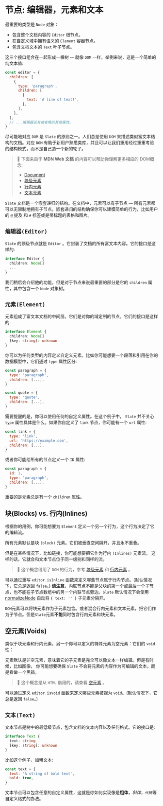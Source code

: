 # 节点: 编辑器，元素和文本

最重要的类型是 `Node` 对象：

- 包含整个文档内容的 `Editor` 根节点。
- 在自定义域中拥有语义的 `Element` 容器节点。
- 包含文档文本的 `Text` 叶子节点。

这三个接口组合在一起形成一棵树 -- 就像 `DOM` 一样。举例来说，这是一个简单的纯文本值:

```js
const editor = {
  children: [
    {
      type: 'paragraph',
      children: [
        {
          text: 'A line of text!',
        },
      ],
    },
  ],
  // ...编辑器还有被省略的其他属性。
}
```

尽可能地对应 `DOM` 是 `Slate` 的原则之一。人们总是使用 `DOM` 来描述类似富文本结构的文档。对应 `DOM` 有助于新用户熟悉类库，并且可以让我们重用经过重重考验的结构模式，而不是自己造一个新的轮子。

> 🤖 下面来自于 **MDN Web 文档** 的内容可以帮助你理解更多相应的 DOM概念:
>
> - [Document](https://developer.mozilla.org/en-US/docs/Web/API/Document)
> - [块级元素](https://developer.mozilla.org/zh-CN/docs/Web/HTML/Block-level_elements)
> - [行内元素](https://developer.mozilla.org/zh-CN/docs/Web/HTML/Inline_elements)
> - [文本元素](https://developer.mozilla.org/en-US/docs/Web/API/Text)

`Slate` 文档是一个嵌套递归的结构。在文档中，元素可以有子节点 — 所有元素都可以无限制地拥有子节点。嵌套递归的结构确保你可以建模简单的行为，比如用户的 `@` 提及 和 `#` 标签或是带标题的表格和图片。

## `编辑器(Editor)`

`Slate` 的顶级节点就是 `Editor` 。它封装了文档的所有富文本内容。它的接口是这样的:

```ts
interface Editor {
  children: Node[]
  ...
}
```

我们稍后会介绍他的功能，但是对于节点来说最重要的部分是它的 `children` 属性，其中包含一个 `Node` 对象树。

## `元素(Element)`

元素组成了富文本文档的中间层。它们是对你的域定制的节点。它们的接口是这样的:

```ts
interface Element {
  children: Node[]
  [key: string]: unknown
}
```

你可以为任何类型的内容定义自定义元素。比如你可能想要一个段落和引用在你的数据模型中，它们通过 `type` 属性区分:

```js
const paragraph = {
  type: 'paragraph',
  children: [...],
}

const quote = {
  type: 'quote',
  children: [...],
}
```

需要提醒的是，你可以使用任何的自定义属性。在这个例子中， `Slate` 并不关心 `type` 属性具体是什么。如果你自定义了 `link` 节点，你可能有一个 `url` 属性:

```js
const link = {
  type: 'link',
  url: 'https://example.com',
  children: [...],
}
```

或者你可能给所有的节点定义一个 `ID` 属性:

```js
const paragraph = {
  id: 1,
  type: 'paragraph',
  children: [...],
}
```

重要的是元素总是有一个 `children` 属性。

## 块(Blocks) vs. 行内(Inlines)

根据你的用例，你可能想要为 `Element` 定义一个另一个行为，这个行为决定了它的编辑流。

所有元素默认是块 `(block)` 元素。它们被垂直空间隔开，并且永不重叠。

但是在某些情况下，比如链接，你可能想要把它作为行内 `(Inlines)` 元素流。 这样的话，它就会和文本节点位于同一级别和同样的流。

> 🤖 这个概念借用了 `DOM` 的行为，参考 [块级元素](https://developer.mozilla.org/zh-CN/docs/Web/HTML/Block-level_elements) 和 [行内元素](https://developer.mozilla.org/zh-CN/docs/Web/HTML/Inline_elements) 。

可以通过重写 `editor.isInline` 函数来定义哪些节点属于行内节点。(默认情况下，它总是返回 `false`。) **请注意**，内联节点不能是父块的第一个或最后一个子节点，也不能在子节点数组中的另一个内联节点旁边。`Slate` 默认情况下会使用 [normalizeNode](./10-normalizing.md#built-in-constraints) 自动将 `{ text: '' }` 子元素分隔开。

`DOM`元素可以将块元素作为子元素包含。或者混合行内元素和文本元素，把它们作为子节点。但是`Slate`元素**不能**同时包含行内元素和块元素。

## 空元素(Voids)

类似于块元素和行内元素，另一个你可以定义的特殊元素为空元素：它们的 `void` 性：

元素默认是非空元素，意味着它的子元素是完全可以像文本一样编辑。但是有时候，比如图像， 你可能想要确保 `Slate` 不会将元素的内容作为可编辑的文本，而是看做一个黑箱。

> 🤖 这个概念是从 `HTML` 借用的，请查看 [空元素](https://www.w3.org/TR/2011/WD-html-markup-20110405/syntax.html#void-element) 。

可以通过定义 `editor.isVoid` 函数来定义哪些元素被视为 `void`。(默认情况下，它总是返回 `false`。)

## `文本(Text)`

文本节点是树中的最低级节点，包含文档的文本内容以及任何格式。它的接口是:

```ts
interface Text {
  text: string
  [key: string]: unknown
}
```

比如这个例子，加粗文本:

```js
const text = {
  text: 'A string of bold text',
  bold: true,
}
```

文本节点可以包含任意的自定义属性，这就是你如何实现像是**粗体**，*斜体*，`代码`等自定义格式的办法。
